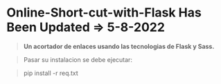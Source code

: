 # Online-Short-cut-with-Flask Has Been Updated => 5-8-2022

> ****Un acortador de enlaces usando las tecnologias de Flask y Sass.****


> Pasar su instalacion se debe ejecutar:

> pip install -r req.txt
